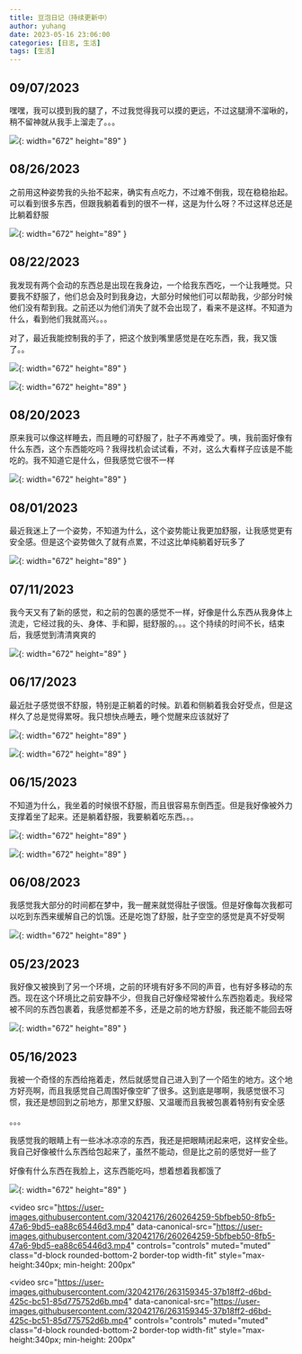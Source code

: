 ```yaml
---
title: 豆泡日记（持续更新中）
author: yuhang
date: 2023-05-16 23:06:00
categories: [日志, 生活]
tags: [生活]
---
```


## 09/07/2023

嘿嘿，我可以摸到我的腿了，不过我觉得我可以摸的更远，不过这腿滑不溜啾的，稍不留神就从我手上溜走了。。。

![](/assets/images/%E8%B1%86%E6%B3%A1%E6%97%A5%E8%AE%B0_20230907.jpeg){: width="672" height="89" }

## 08/26/2023

之前用这种姿势我的头抬不起来，确实有点吃力，不过难不倒我，现在稳稳抬起。可以看到很多东西，但跟我躺着看到的很不一样，这是为什么呀？不过这样总还是比躺着舒服

![](/assets/images/%E8%B1%86%E6%B3%A1%E6%97%A5%E8%AE%B0_20230826.jpeg){: width="672" height="89" }

## 08/22/2023

我发现有两个会动的东西总是出现在我身边，一个给我东西吃，一个让我睡觉。只要我不舒服了，他们总会及时到我身边，大部分时候他们可以帮助我，少部分时候他们没有帮到我。之前还以为他们消失了就不会出现了，看来不是这样。不知道为什么，看到他们我就高兴。。。

对了，最近我能控制我的手了，把这个放到嘴里感觉是在吃东西，我，我又饿了。。

![](/assets/images/%E8%B1%86%E6%B3%A1%E6%97%A5%E8%AE%B0_20230822_2.jpeg){: width="672" height="89" }

![](/assets/images/%E8%B1%86%E6%B3%A1%E6%97%A5%E8%AE%B0_20230822.jpeg){: width="672" height="89" }

## 08/20/2023

原来我可以像这样睡去，而且睡的可舒服了，肚子不再难受了。咦，我前面好像有什么东西，这个东西能吃吗？我得找机会试试看，不对，这么大看样子应该是不能吃的。我不知道它是什么，但我感觉它很不一样

![](/assets/images/%E8%B1%86%E6%B3%A1%E6%97%A5%E8%AE%B0_20230820.jpeg){: width="672" height="89" }

## 08/01/2023

最近我迷上了一个姿势，不知道为什么，这个姿势能让我更加舒服，让我感觉更有安全感。但是这个姿势做久了就有点累，不过这比单纯躺着好玩多了

![](/assets/images/%E8%B1%86%E6%B3%A1%E6%97%A5%E8%AE%B0_20230801.jpeg){: width="672" height="89" }

## 07/11/2023

我今天又有了新的感觉，和之前的包裹的感觉不一样，好像是什么东西从我身体上流走，它经过我的头、身体、手和脚，挺舒服的。。。这个持续的时间不长，结束后，我感觉到清清爽爽的

![](/assets/images/%E8%B1%86%E6%B3%A1%E6%97%A5%E8%AE%B0_20230711.jpeg){: width="672" height="89" }

## 06/17/2023

最近肚子感觉很不舒服，特别是正躺着的时候。趴着和侧躺着我会好受点，但是这样久了总是觉得累呀。我只想快点睡去，睡个觉醒来应该就好了

![](/assets/images/%E8%B1%86%E6%B3%A1%E6%97%A5%E8%AE%B0_20230617.jpeg){: width="672" height="89" }

![](/assets/images/%E8%B1%86%E6%B3%A1%E6%97%A5%E8%AE%B0_20230617_2.jpeg){: width="672" height="89" }

## 06/15/2023

不知道为什么，我坐着的时候很不舒服，而且很容易东倒西歪。但是我好像被外力支撑着坐了起来。还是躺着舒服，我要躺着吃东西。。。

![](/assets/images/%E8%B1%86%E6%B3%A1%E6%97%A5%E8%AE%B0_20230615_1.jpeg){: width="672" height="89" }

![](/assets/images/%E8%B1%86%E6%B3%A1%E6%97%A5%E8%AE%B0_20230615_2.jpeg){: width="672" height="89" }

## 06/08/2023

我感觉我大部分的时间都在梦中，我一醒来就觉得肚子很饿。但是好像每次我都可以吃到东西来缓解自己的饥饿。还是吃饱了舒服，肚子空空的感觉是真不好受啊

![](/assets/images/%E8%B1%86%E6%B3%A1%E6%97%A5%E8%AE%B0_20230608.jpeg){: width="672" height="89" }

## 05/23/2023

我好像又被换到了另一个环境，之前的环境有好多不同的声音，也有好多移动的东西。现在这个环境比之前安静不少，但我自己好像经常被什么东西抱着走。我经常被不同的东西包裹着，我感觉都差不多，还是之前的地方舒服，我还能不能回去呀

![](/assets/images/%E8%B1%86%E6%B3%A1%E6%97%A5%E8%AE%B0_20230523.jpeg){: width="672" height="89" }

## 05/16/2023

我被一个奇怪的东西给拖着走，然后就感觉自己进入到了一个陌生的地方。这个地方好亮啊，而且我感觉自己周围好像空旷了很多。这到底是哪啊，我感觉很不习惯，我还是想回到之前地方，那里又舒服、又温暖而且我被包裹着特别有安全感

。。。

我感觉我的眼睛上有一些冰冰凉凉的东西，我还是把眼睛闭起来吧，这样安全些。我自己好像被什么东西给包起来了，虽然不能动，但是比之前的感觉好一些了

好像有什么东西在我脸上，这东西能吃吗，想着想着我都饿了

![](/assets/images/%E8%B1%86%E6%B3%A1%E6%97%A5%E8%AE%B0_20230516.jpeg){: width="672" height="89" }

<video
  src="https://user-images.githubusercontent.com/32042176/260264259-5bfbeb50-8fb5-47a6-9bd5-ea88c65446d3.mp4"
  data-canonical-src="https://user-images.githubusercontent.com/32042176/260264259-5bfbeb50-8fb5-47a6-9bd5-ea88c65446d3.mp4"
  controls="controls"
  muted="muted"
  class="d-block rounded-bottom-2 border-top width-fit"
  style="max-height:340px; min-height: 200px"
></video>

<video
  src="https://user-images.githubusercontent.com/32042176/263159345-37b18ff2-d6bd-425c-bc51-85d775752d6b.mp4" data-canonical-src="https://user-images.githubusercontent.com/32042176/263159345-37b18ff2-d6bd-425c-bc51-85d775752d6b.mp4"
  controls="controls"
  muted="muted"
  class="d-block rounded-bottom-2 border-top width-fit"
  style="max-height:340px; min-height: 200px"
></video>